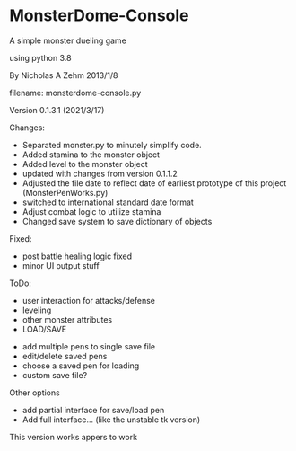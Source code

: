 # MonsterDome-Console
A simple monster dueling game

using python 3.8

By Nicholas A Zehm 2013/1/8

filename: monsterdome-console.py

Version 0.1.3.1 (2021/3/17)

Changes:
* Separated monster.py to minutely simplify code.
* Added stamina to the monster object
* Added level to the monster object
* updated with changes from version 0.1.1.2
* Adjusted the file date to reflect date of earliest prototype of this project (MonsterPenWorks.py)
* switched to international standard date format
* Adjust combat logic to utilize stamina
* Changed save system to save dictionary of objects

Fixed:
* post battle healing logic fixed
* minor UI output stuff

ToDo:
* user interaction for attacks/defense
* leveling
* other monster attributes
* LOAD/SAVE
- add multiple pens to single save file
- edit/delete saved pens
- choose a saved pen for loading
- custom save file?

Other options
* add partial interface for save/load pen
* Add full interface... (like the unstable tk version)

This version works appers to work
